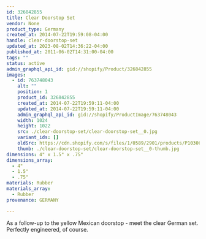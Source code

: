 ```yaml
---
id: 326842855
title: Clear Doorstop Set
vendor: None
product_type: Germany
created_at: 2014-07-22T19:59:08-04:00
handle: clear-doorstop-set
updated_at: 2023-08-02T14:36:22-04:00
published_at: 2011-06-02T14:31:00-04:00
tags: ""
status: active
admin_graphql_api_id: gid://shopify/Product/326842855
images:
  - id: 763748043
    alt: ""
    position: 1
    product_id: 326842855
    created_at: 2014-07-22T19:59:11-04:00
    updated_at: 2014-07-22T19:59:11-04:00
    admin_graphql_api_id: gid://shopify/ProductImage/763748043
    width: 1024
    height: 1022
    src: ./clear-doorstop-set/clear-doorstop-set__0.jpg
    variant_ids: []
    oldSrc: https://cdn.shopify.com/s/files/1/0589/2901/products/P1030626.jpeg?v=1406073551
    thumb: ./clear-doorstop-set/clear-doorstop-set__0-thumb.jpg
dimensions: 4" x 1.5" x .75"
dimensions_array:
  - 4"
  - 1.5"
  - .75"
materials: Rubber
materials_array:
  - Rubber
provenance: GERMANY

---
```


As a follow-up to the yellow Mexican doorstop \- meet the clear German set. Perfectly engineered, of course.